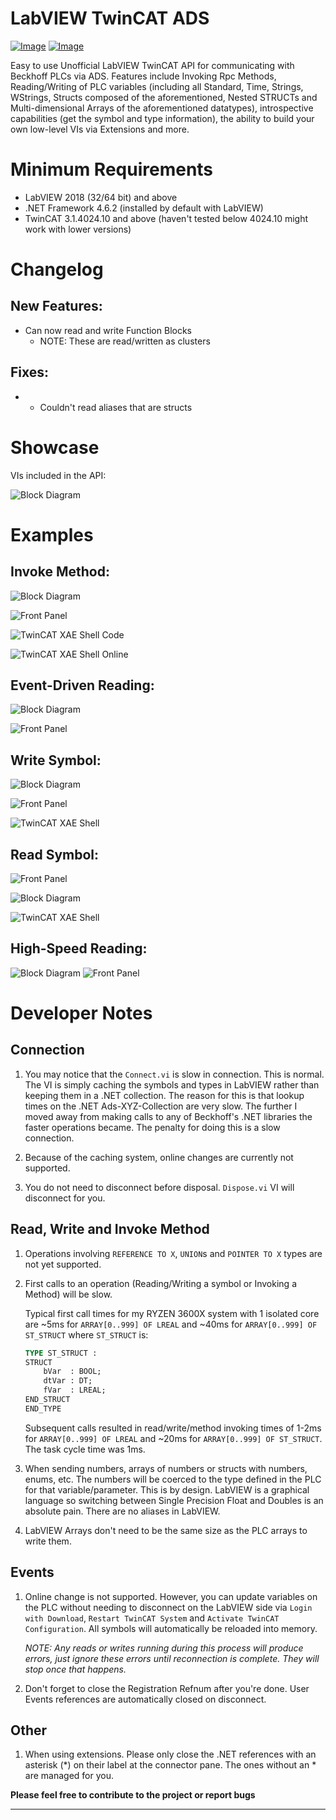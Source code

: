 # LabVIEW TwinCAT ADS

[![Image](https://www.vipm.io/package/fisothemes_lib_labview_twincat_ads/badge.svg?metric=installs)](https://www.vipm.io/package/fisothemes_lib_labview_twincat_ads/) [![Image](https://www.vipm.io/package/fisothemes_lib_labview_twincat_ads/badge.svg?metric=stars)](https://www.vipm.io/package/fisothemes_lib_labview_twincat_ads/)

Easy to use Unofficial LabVIEW TwinCAT API for communicating with Beckhoff PLCs via ADS. Features include Invoking Rpc Methods, Reading/Writing of PLC variables (including all Standard, Time, Strings, WStrings, Structs composed of the aforementioned, Nested STRUCTs and Multi-dimensional Arrays of the aforementioned datatypes), introspective capabilities (get the symbol and type information), the ability to build your own low-level VIs via Extensions and more. 


# Minimum Requirements
* LabVIEW 2018 (32/64 bit) and above
* .NET Framework 4.6.2 (installed by default with LabVIEW)
* TwinCAT 3.1.4024.10 and above (haven't tested below 4024.10 might work with lower versions)


# Changelog

New Features:
-------------
+ Can now read and write Function Blocks
    -  NOTE: These are read/written as clusters

Fixes:
-------------
+ + Couldn't read aliases that are structs

# Showcase
VIs included in the API:

![Block Diagram](./assets/images/showcase.PNG)

# Examples
Invoke Method:
-

![Block Diagram](./assets/images/invoke%20method.vi-block-diagram.png)

![Front Panel](./assets/images/invoke-method.vi-front-panel.png)

![TwinCAT XAE Shell Code](./assets/images/invoke%20method.vi-tcxaeshell-code.png)

![TwinCAT XAE Shell Online](./assets/images/invoke%20method.vi-tcxaeshell-online.png)

Event-Driven Reading:
-

![Block Diagram](./assets/images/event%20read.vi-block-diagram.png)

![Front Panel](./assets/images/event-read.vi-front-panel.png)

Write Symbol:
-

![Block Diagram](./assets/images/write%20to%20symbol.vi-block-diagram.png)

![Front Panel](./assets/images/write%20to%20symbol.vi-front-panel.png)

![TwinCAT XAE Shell](./assets/images/write%20to%20symbol.vi-tcxaeshell.png)

Read Symbol:
-
![Front Panel](./assets/images/read%20from%20symbol.vi-front-panel.png)

![Block Diagram](./assets/images/read%20from%20symbol.vi-block-diagram.png)

![TwinCAT XAE Shell](./assets/images/write%20from%20symbol.vi-tcxaeshell.png)

High-Speed Reading:
-
![Block Diagram](./assets/images/high-speed%20reading.vi-block-diagram.png)
![Front Panel](./assets/images/high-speed%20reading.vi-front-panel.png)


# Developer Notes



Connection
----------
1. You may notice that the `Connect.vi` is slow in connection. This is normal.
    The VI is simply caching the symbols and types in LabVIEW rather than keeping them in a .NET collection. The reason for this is that lookup times on the .NET Ads-XYZ-Collection are very slow. The further I moved away from making calls to any of Beckhoff's .NET libraries the faster operations became. The penalty for doing this is a slow connection.

2. Because of the caching system, online changes are currently not supported.

3. You do not need to disconnect before disposal. `Dispose.vi` VI will disconnect for you.

Read, Write and Invoke Method
---------------------------------

1. Operations involving `REFERENCE TO X`, `UNION`s and `POINTER TO X` types are not yet supported.

2. First calls to an operation (Reading/Writing a symbol or Invoking a Method) will be slow.

    Typical first call times for my RYZEN 3600X system with 1 isolated core are ~5ms for `ARRAY[0..999] OF LREAL` and ~40ms for `ARRAY[0..999] OF ST_STRUCT` where `ST_STRUCT` is:
    ```pascal
    TYPE ST_STRUCT :
    STRUCT
        bVar  : BOOL;
        dtVar : DT;
        fVar  : LREAL;
    END_STRUCT
    END_TYPE
    ```
    Subsequent calls resulted in read/write/method invoking times of 1-2ms for `ARRAY[0..999] OF LREAL` and ~20ms for `ARRAY[0..999] OF ST_STRUCT`. The task cycle time was 1ms.

3. When sending numbers, arrays of numbers or structs with numbers, enums, etc. The numbers will be coerced to the type defined in the PLC for that variable/parameter. This is by design. LabVIEW is a graphical language so switching between Single Precision Float and Doubles is an absolute pain. There are no aliases in LabVIEW.

4. LabVIEW Arrays don't need to be the same size as the PLC arrays to write them.


Events
------

1. Online change is not supported. However, you can update variables on the PLC without needing to disconnect on the LabVIEW side via `Login with Download`, `Restart TwinCAT System` and `Activate TwinCAT Configuration`. All symbols will automatically be reloaded into memory.

    *NOTE: Any reads or writes running during this process will produce errors, just ignore these errors until reconnection is complete. They will stop once that happens.*

2. Don't forget to close the Registration Refnum after you're done. User Events references are automatically closed on disconnect.

Other
------
1. When using extensions. Please only close the .NET references with an asterisk (*) on their label at the connector pane. The ones without an * are managed for you.

**Please feel free to contribute to the project or report bugs**
- - - -
